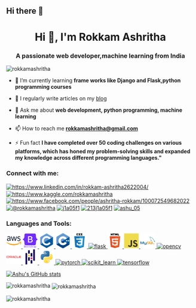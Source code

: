 ## Hi there 👋

<h1 align="center">Hi 👋, I'm Rokkam Ashritha</h1>
<h3 align="center">A passionate web developer,machine learning from India</h3>

<p align="left"> <img src="https://komarev.com/ghpvc/?username=rokkamashritha&label=Profile%20views&color=0e75b6&style=flat" alt="rokkamashritha" /> </p>

- 🌱 I’m currently learning **frame works like Django and Flask,python programming courses**

- 📝 I regularly write articles on my [blog](https://medium.com/@rokkamashritha)

- 💬 Ask me about **web development, python programming, machine learning**

- 📫 How to reach me **rokkamashritha@gmail.com**

- ⚡ Fun fact **I have completed over 50 coding challenges on various platforms, which has honed my problem-solving skills and expanded my knowledge across different programming languages."**

<h3 align="left">Connect with me:</h3>
<p align="left">
<a href="https://linkedin.com/in/https://www.linkedin.com/in/rokkam-ashritha2622004/" target="blank"><img align="center" src="https://raw.githubusercontent.com/rahuldkjain/github-profile-readme-generator/master/src/images/icons/Social/linked-in-alt.svg" alt="https://www.linkedin.com/in/rokkam-ashritha2622004/" height="30" width="40" /></a>
<a href="https://kaggle.com/https://www.kaggle.com/rokkamashritha" target="blank"><img align="center" src="https://raw.githubusercontent.com/rahuldkjain/github-profile-readme-generator/master/src/images/icons/Social/kaggle.svg" alt="https://www.kaggle.com/rokkamashritha" height="30" width="40" /></a>
<a href="https://fb.com/https://www.facebook.com/ashritha-rokkam" target="blank"><img align="center" src="https://raw.githubusercontent.com/rahuldkjain/github-profile-readme-generator/master/src/images/icons/Social/facebook.svg" alt="https://www.facebook.com/people/ashritha-rokkam/100072549682022" height="30" width="40" /></a>
<a href="https://medium.com/@rokkamashritha" target="blank"><img align="center" src="https://raw.githubusercontent.com/rahuldkjain/github-profile-readme-generator/master/src/images/icons/Social/medium.svg" alt="@rokkamashritha" height="30" width="40" /></a>
<a href="https://www.codechef.com/users/j1a05f1" target="blank"><img align="center" src="https://cdn.jsdelivr.net/npm/simple-icons@3.1.0/icons/codechef.svg" alt="j1a05f1" height="30" width="40" /></a>
<a href="https://www.hackerrank.com/213j1a05f1" target="blank"><img align="center" src="https://raw.githubusercontent.com/rahuldkjain/github-profile-readme-generator/master/src/images/icons/Social/hackerrank.svg" alt="213j1a05f1" height="30" width="40" /></a>
<a href="https://codeforces.com/profile/ashu_05" target="blank"><img align="center" src="https://raw.githubusercontent.com/rahuldkjain/github-profile-readme-generator/master/src/images/icons/Social/codeforces.svg" alt="ashu_05" height="30" width="40" /></a>
</p>

<h3 align="left">Languages and Tools:</h3>
<p align="left"> <a href="https://aws.amazon.com" target="_blank" rel="noreferrer"> <img src="https://raw.githubusercontent.com/devicons/devicon/master/icons/amazonwebservices/amazonwebservices-original-wordmark.svg" alt="aws" width="40" height="40"/> </a> <a href="https://getbootstrap.com" target="_blank" rel="noreferrer"> <img src="https://raw.githubusercontent.com/devicons/devicon/master/icons/bootstrap/bootstrap-plain-wordmark.svg" alt="bootstrap" width="40" height="40"/> </a> <a href="https://www.cprogramming.com/" target="_blank" rel="noreferrer"> <img src="https://raw.githubusercontent.com/devicons/devicon/master/icons/c/c-original.svg" alt="c" width="40" height="40"/> </a> <a href="https://www.w3schools.com/cpp/" target="_blank" rel="noreferrer"> <img src="https://raw.githubusercontent.com/devicons/devicon/master/icons/cplusplus/cplusplus-original.svg" alt="cplusplus" width="40" height="40"/> </a> <a href="https://www.w3schools.com/css/" target="_blank" rel="noreferrer"> <img src="https://raw.githubusercontent.com/devicons/devicon/master/icons/css3/css3-original-wordmark.svg" alt="css3" width="40" height="40"/> </a> <a href="https://flask.palletsprojects.com/" target="_blank" rel="noreferrer"> <img src="https://www.vectorlogo.zone/logos/pocoo_flask/pocoo_flask-icon.svg" alt="flask" width="40" height="40"/> </a> <a href="https://www.w3.org/html/" target="_blank" rel="noreferrer"> <img src="https://raw.githubusercontent.com/devicons/devicon/master/icons/html5/html5-original-wordmark.svg" alt="html5" width="40" height="40"/> </a> <a href="https://developer.mozilla.org/en-US/docs/Web/JavaScript" target="_blank" rel="noreferrer"> <img src="https://raw.githubusercontent.com/devicons/devicon/master/icons/javascript/javascript-original.svg" alt="javascript" width="40" height="40"/> </a> <a href="https://www.mysql.com/" target="_blank" rel="noreferrer"> <img src="https://raw.githubusercontent.com/devicons/devicon/master/icons/mysql/mysql-original-wordmark.svg" alt="mysql" width="40" height="40"/> </a> <a href="https://opencv.org/" target="_blank" rel="noreferrer"> <img src="https://www.vectorlogo.zone/logos/opencv/opencv-icon.svg" alt="opencv" width="40" height="40"/> </a> <a href="https://www.oracle.com/" target="_blank" rel="noreferrer"> <img src="https://raw.githubusercontent.com/devicons/devicon/master/icons/oracle/oracle-original.svg" alt="oracle" width="40" height="40"/> </a> <a href="https://pandas.pydata.org/" target="_blank" rel="noreferrer"> <img src="https://raw.githubusercontent.com/devicons/devicon/2ae2a900d2f041da66e950e4d48052658d850630/icons/pandas/pandas-original.svg" alt="pandas" width="40" height="40"/> </a> <a href="https://www.python.org" target="_blank" rel="noreferrer"> <img src="https://raw.githubusercontent.com/devicons/devicon/master/icons/python/python-original.svg" alt="python" width="40" height="40"/> </a> <a href="https://pytorch.org/" target="_blank" rel="noreferrer"> <img src="https://www.vectorlogo.zone/logos/pytorch/pytorch-icon.svg" alt="pytorch" width="40" height="40"/> </a> <a href="https://scikit-learn.org/" target="_blank" rel="noreferrer"> <img src="https://upload.wikimedia.org/wikipedia/commons/0/05/Scikit_learn_logo_small.svg" alt="scikit_learn" width="40" height="40"/> </a> <a href="https://www.tensorflow.org" target="_blank" rel="noreferrer"> <img src="https://www.vectorlogo.zone/logos/tensorflow/tensorflow-icon.svg" alt="tensorflow" width="40" height="40"/> </a> </p>
<a href="https://github-readme-activity-graph.vercel.app/graph?username=rokkamashritha&hide_border=true&bg_color=ffffff&color=9580ff&title_color=ff6e96&line=ff6e96&point=9580ff">
        <picture>
            <source
              srcset="https://github-readme-activity-graph.vercel.app/graph?username=rokkamashritha&hide_border=true&bg_color=ffffff&color=9580ff&title_color=ff6e96&line=ff6e96&point=9580ff"
              media="(prefers-color-scheme: light), (prefers-color-scheme: no-preference)"
            />
            <source 
              srcset="https://github-readme-activity-graph.vercel.app/graph?username=rokkamashritha&hide_border=true&bg_color=282a36&color=f8f8f2&title_color=ff6e96&line=ff6e96&point=79dafa"
              media="(prefers-color-scheme: dark)"
            />
            <img src="https://github-readme-activity-graph.vercel.app/graph?username=rokkamashritha&hide_border=true&bg_color=ffffff&color=9580ff&title_color=ff6e96&line=ff6e96&point=9580ff" height=280  alt="Ashu's GitHub stats" />
        </picture>
    </a>

<p><img align="left" src="https://github-readme-stats.vercel.app/api/top-langs?username=rokkamashritha&show_icons=true&locale=en&layout=compact" alt="rokkamashritha" /></p>

<p>&nbsp;<img align="center" src="https://github-readme-stats.vercel.app/api?username=rokkamashritha&show_icons=true&locale=en" alt="rokkamashritha" /></p>

<p><img align="center" src="https://github-readme-streak-stats.herokuapp.com/?user=rokkamashritha&" alt="rokkamashritha" /></p>

